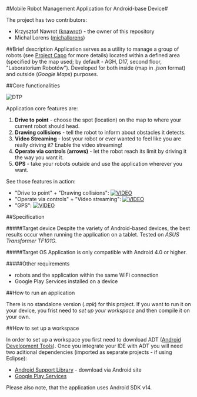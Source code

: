 #Mobile Robot Management Application for Android-base Device#

The project has two contributors:
- Krzysztof Nawrot ([knawrot](https://github.com/knawrot)) - the owner of this repository
- Michal Lorens ([michallorens](https://github.com/michallorens))

 
##Brief description
Application serves as a utility to manage a group of robots 
(see [Project Capo](http://project-capo.github.io/) for more details) 
located within a defined area (specified by the map used; 
by default - AGH, D17, second floor, "Laboratorium Robotów").
Developed for both inside (map in *.json* format) and outside (*Google Maps*) 
purposes.


##Core functionalities

![DTP](https://doc-08-a4-docs.googleusercontent.com/docs/securesc/ha0ro937gcuc7l7deffksulhg5h7mbp1/keu0kdh7l387nio65gbi222haqk176jq/1425938400000/01104434867096471125/*/0B39XJsM8m6wWUWE5TVJPQnhEa1E)

Application core features are:

1. **Drive to point** - choose the spot (location) on the map to where your current robot should head.
2. **Drawing collisions** - tell the robot to inform about obstacles it detects.
3. **Video Streaming** - lost your robot or ever wanted to feel like you are really driving it? Enable the video streaming!
4. **Operate via controls (arrows)** - let the robot reach its limit by driving it the way you want it.
5. **GPS** - take your robots outside and use the application wherever you want.
 
See those features in action:
- "Drive to point" + "Drawing collisions":    [![VIDEO](https://doc-10-a4-docs.googleusercontent.com/docs/securesc/ha0ro937gcuc7l7deffksulhg5h7mbp1/o7akbt760pej79443ch7cph7k1gekvfa/1425938400000/01104434867096471125/*/0B39XJsM8m6wWSW0zWEp1VDZMNDA)](https://docs.google.com/file/d/0B39XJsM8m6wWbm5DYjlaOFRHWUk/preview)
- "Operate via controls" + "Video streaming":    [![VIDEO](https://doc-10-a4-docs.googleusercontent.com/docs/securesc/ha0ro937gcuc7l7deffksulhg5h7mbp1/o7akbt760pej79443ch7cph7k1gekvfa/1425938400000/01104434867096471125/*/0B39XJsM8m6wWSW0zWEp1VDZMNDA)](https://drive.google.com/file/d/0B39XJsM8m6wWeXlEVUZQY2hkbkk/preview)
- "GPS":    [![VIDEO](https://doc-10-a4-docs.googleusercontent.com/docs/securesc/ha0ro937gcuc7l7deffksulhg5h7mbp1/o7akbt760pej79443ch7cph7k1gekvfa/1425938400000/01104434867096471125/*/0B39XJsM8m6wWSW0zWEp1VDZMNDA)](https://drive.google.com/file/d/0B39XJsM8m6wWUktpSmR5dU55c0U/preview)

##Specification

#####Target device
Despite the variety of Android-based devices, 
the best results occur when running the application on a tablet. 
Tested on *ASUS Transformer TF101G.*

#####Target OS
Application is only compatible with Android 4.0 or higher.

#####Other requirements
- robots and the application within the same WiFi connection
- Google Play Services installed on a device



##How to run an application

There is no standalone version (*.apk*) for this project. 
If you want to run it on your device, you frist need to *set up your workspace*
and then compile it on your own.



##How to set up a workspace

In order to set up a workspace you first need to download ADT ([Android Development Tools](http://developer.android.com/tools/help/adt.html)). Once you integrate your IDE with ADT you will need two aditional dependencies (imported as separate projects - if using Eclipse):
- [Android Support Library](http://developer.android.com/tools/support-library/index.html) - download via Android site
- [Google Play Services](https://developer.android.com/google/play-services/index.html)

Please also note, that the application uses Android SDK v14.
